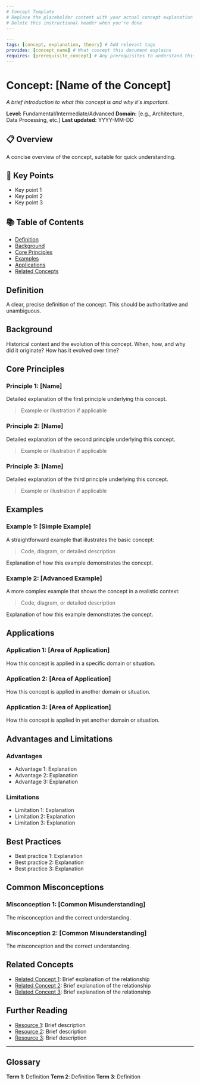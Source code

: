 ```yaml
---
# Concept Template
# Replace the placeholder content with your actual concept explanation
# Delete this instructional header when you're done
---
```

``` yaml
---
tags: [concept, explanation, theory] # Add relevant tags
provides: [concept_name] # What concept this document explains
requires: [prerequisite_concept] # Any prerequisites to understand this concept
---
```

# Concept: [Name of the Concept]

_A brief introduction to what this concept is and why it's important._

**Level:** Fundamental/Intermediate/Advanced
**Domain:** [e.g., Architecture, Data Processing, etc.]
**Last updated:** YYYY-MM-DD

## 📋 Overview

A concise overview of the concept, suitable for quick understanding.

## 🧠 Key Points

- Key point 1
- Key point 2
- Key point 3

## 📚 Table of Contents

- [Definition](#definition)
- [Background](#background)
- [Core Principles](#core-principles)
- [Examples](#examples)
- [Applications](#applications)
- [Related Concepts](#related-concepts)

## Definition

A clear, precise definition of the concept. This should be authoritative and unambiguous.

## Background

Historical context and the evolution of this concept. When, how, and why did it originate? How has it evolved over time?

## Core Principles

### Principle 1: [Name]

Detailed explanation of the first principle underlying this concept.

> Example or illustration if applicable

### Principle 2: [Name]

Detailed explanation of the second principle underlying this concept.

> Example or illustration if applicable

### Principle 3: [Name]

Detailed explanation of the third principle underlying this concept.

> Example or illustration if applicable

## Examples

### Example 1: [Simple Example]

A straightforward example that illustrates the basic concept:

> Code, diagram, or detailed description

Explanation of how this example demonstrates the concept.

### Example 2: [Advanced Example]

A more complex example that shows the concept in a realistic context:

> Code, diagram, or detailed description

Explanation of how this example demonstrates the concept.

## Applications

### Application 1: [Area of Application]

How this concept is applied in a specific domain or situation.

### Application 2: [Area of Application]

How this concept is applied in another domain or situation.

### Application 3: [Area of Application]

How this concept is applied in yet another domain or situation.

## Advantages and Limitations

### Advantages

- Advantage 1: Explanation
- Advantage 2: Explanation
- Advantage 3: Explanation

### Limitations

- Limitation 1: Explanation
- Limitation 2: Explanation
- Limitation 3: Explanation

## Best Practices

- Best practice 1: Explanation
- Best practice 2: Explanation
- Best practice 3: Explanation

## Common Misconceptions

### Misconception 1: [Common Misunderstanding]

The misconception and the correct understanding.

### Misconception 2: [Common Misunderstanding]

The misconception and the correct understanding.

## Related Concepts

- [Related Concept 1](mdc:path/to/related_concept1.md): Brief explanation of the relationship
- [Related Concept 2](mdc:path/to/related_concept2.md): Brief explanation of the relationship
- [Related Concept 3](mdc:path/to/related_concept3.md): Brief explanation of the relationship

## Further Reading

- [Resource 1](URL): Brief description
- [Resource 2](URL): Brief description
- [Resource 3](URL): Brief description

---

## Glossary

**Term 1**: Definition
**Term 2**: Definition
**Term 3**: Definition
